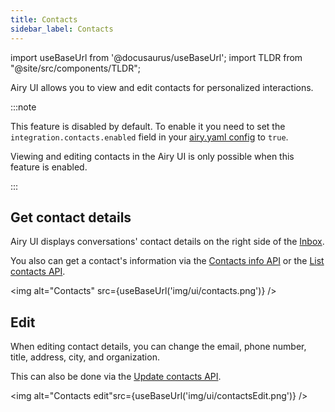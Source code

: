 ```yaml
---
title: Contacts
sidebar_label: Contacts
---
```


import useBaseUrl from '@docusaurus/useBaseUrl';
import TLDR from "@site/src/components/TLDR";

<TLDR>Airy UI allows you to view and edit contacts for personalized interactions.</TLDR>

:::note

This feature is disabled by default. To enable it you need to set the `integration.contacts.enabled` field in your [airy.yaml config](getting-started/installation/configuration.md) to `true`.

Viewing and editing contacts in the Airy UI is only possible when this feature is enabled.

:::

## Get contact details

Airy UI displays conversations' contact details on the right side of the [Inbox](inbox).

You also can get a contact's information via the [Contacts info API](api/endpoints/contacts.md#get-contact) or the [List contacts API](api/endpoints/contacts.md#list-contacts).

<img alt="Contacts" src={useBaseUrl('img/ui/contacts.png')} />

## Edit

When editing contact details, you can change the email, phone number, title, address, city, and organization.

This can also be done via the [Update contacts API](api/endpoints/contacts.md#update-contact).

<img alt="Contacts edit"src={useBaseUrl('img/ui/contactsEdit.png')} />
